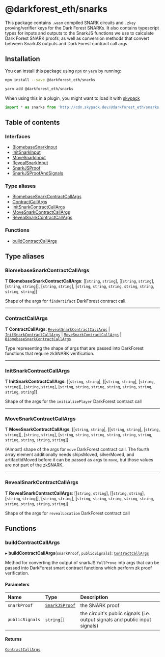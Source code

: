# @darkforest_eth/snarks

This package contains `.wasm` compiled SNARK circuits and `.zkey`
proving/verifier keys for the Dark Forest SNARKs. It also contains typescript
types for inputs and outputs to the SnarkJS functions we use to calculate
Dark Forest SNARK proofs, as well as conversion methods that convert between
SnarkJS outputs and Dark Forest contract call args.

## Installation

You can install this package using [`npm`](https://www.npmjs.com) or
[`yarn`](https://classic.yarnpkg.com/lang/en/) by running:

```bash
npm install --save @darkforest_eth/snarks
```

```bash
yarn add @darkforest_eth/snarks
```

When using this in a plugin, you might want to load it with [skypack](https://www.skypack.dev)

```js
import * as snarks from 'http://cdn.skypack.dev/@darkforest_eth/snarks';
```

## Table of contents

### Interfaces

- [BiomebaseSnarkInput](interfaces/BiomebaseSnarkInput.md)
- [InitSnarkInput](interfaces/InitSnarkInput.md)
- [MoveSnarkInput](interfaces/MoveSnarkInput.md)
- [RevealSnarkInput](interfaces/RevealSnarkInput.md)
- [SnarkJSProof](interfaces/SnarkJSProof.md)
- [SnarkJSProofAndSignals](interfaces/SnarkJSProofAndSignals.md)

### Type aliases

- [BiomebaseSnarkContractCallArgs](README.md#biomebasesnarkcontractcallargs)
- [ContractCallArgs](README.md#contractcallargs)
- [InitSnarkContractCallArgs](README.md#initsnarkcontractcallargs)
- [MoveSnarkContractCallArgs](README.md#movesnarkcontractcallargs)
- [RevealSnarkContractCallArgs](README.md#revealsnarkcontractcallargs)

### Functions

- [buildContractCallArgs](README.md#buildcontractcallargs)

## Type aliases

### BiomebaseSnarkContractCallArgs

Ƭ **BiomebaseSnarkContractCallArgs**: [[`string`, `string`], [[`string`, `string`], [`string`, `string`]], [`string`, `string`], [`string`, `string`, `string`, `string`, `string`, `string`, `string`]]

Shape of the args for `findArtifact` DarkForest contract call.

---

### ContractCallArgs

Ƭ **ContractCallArgs**: [`RevealSnarkContractCallArgs`](README.md#revealsnarkcontractcallargs) \| [`InitSnarkContractCallArgs`](README.md#initsnarkcontractcallargs) \| [`MoveSnarkContractCallArgs`](README.md#movesnarkcontractcallargs) \| [`BiomebaseSnarkContractCallArgs`](README.md#biomebasesnarkcontractcallargs)

Type representing the shape of args that are passed into DarkForest
functions that require zkSNARK verification.

---

### InitSnarkContractCallArgs

Ƭ **InitSnarkContractCallArgs**: [[`string`, `string`], [[`string`, `string`], [`string`, `string`]], [`string`, `string`], [`string`, `string`, `string`, `string`, `string`, `string`, `string`, `string`]]

Shape of the args for the `initializePlayer` DarkForest contract call

---

### MoveSnarkContractCallArgs

Ƭ **MoveSnarkContractCallArgs**: [[`string`, `string`], [[`string`, `string`], [`string`, `string`]], [`string`, `string`], [`string`, `string`, `string`, `string`, `string`, `string`, `string`, `string`, `string`, `string`]]

(Almost) shape of the args for `move` DarkForest contract call.
The fourth array element additionally needs shipsMoved, silverMoved, and
artifactIdMoved before it can be passed as args to `move`, but those values
are not part of the zkSNARK.

---

### RevealSnarkContractCallArgs

Ƭ **RevealSnarkContractCallArgs**: [[`string`, `string`], [[`string`, `string`], [`string`, `string`]], [`string`, `string`], [`string`, `string`, `string`, `string`, `string`, `string`, `string`, `string`, `string`]]

Shape of the args for `revealLocation` DarkForest contract call

## Functions

### buildContractCallArgs

▸ **buildContractCallArgs**(`snarkProof`, `publicSignals`): [`ContractCallArgs`](README.md#contractcallargs)

Method for converting the output of snarkJS `fullProve` into args that can be
passed into DarkForest smart contract functions which perform zk proof
verification.

#### Parameters

| Name            | Type                                         | Description                                                                 |
| :-------------- | :------------------------------------------- | :-------------------------------------------------------------------------- |
| `snarkProof`    | [`SnarkJSProof`](interfaces/SnarkJSProof.md) | the SNARK proof                                                             |
| `publicSignals` | `string`[]                                   | the circuit's public signals (i.e. output signals and public input signals) |

#### Returns

[`ContractCallArgs`](README.md#contractcallargs)
